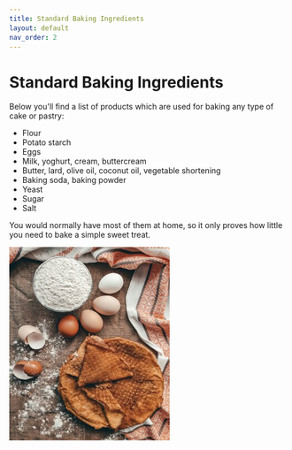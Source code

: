```yaml
---
title: Standard Baking Ingredients
layout: default
nav_order: 2
---
```



<h1>Standard Baking Ingredients</h1>

Below you'll find a list of products which are used for baking any type of cake or pastry:

-	Flour
-	Potato starch
-	Eggs 
-	Milk, yoghurt, cream, buttercream
-	Butter, lard, olive oil, coconut oil, vegetable shortening
-	Baking soda, baking powder
-	Yeast 
-	Sugar
-	Salt 

You would normally have most of them at home, so it only proves how little you need to bake a simple sweet treat.

<p style="text-align: left"><img src="bigger_size_baking_ingredients.jpg"></p>